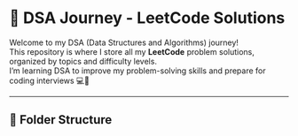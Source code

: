 # 🧠 DSA Journey - LeetCode Solutions

Welcome to my DSA (Data Structures and Algorithms) journey!  
This repository is where I store all my **LeetCode** problem solutions, organized by topics and difficulty levels.  
I’m learning DSA to improve my problem-solving skills and prepare for coding interviews 💻🚀

---

## 📂 Folder Structure

